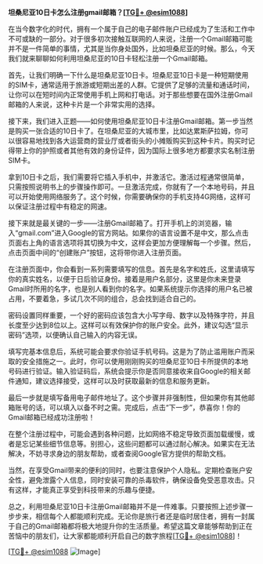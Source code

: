**坦桑尼亚10日卡怎么注册gmail邮箱？[[TG💪+ @esim1088](https://t.me/s/esim1088)]**

在当今数字化的时代，拥有一个属于自己的电子邮件账户已经成为了生活和工作中不可或缺的一部分。对于很多初次接触互联网的人来说，注册一个Gmail邮箱可能并不是一件简单的事情，尤其是当你身处国外，比如坦桑尼亚的时候。那么，今天我们就来聊聊如何利用坦桑尼亚的10日卡轻松注册一个Gmail邮箱。

首先，让我们明确一下什么是坦桑尼亚10日卡。坦桑尼亚10日卡是一种短期使用的SIM卡，通常适用于旅游或短期出差的人群。它提供了足够的流量和通话时间，让你可以在短时间内正常使用手机上网和打电话。对于那些想要在国外注册Gmail邮箱的人来说，这种卡片是一个非常实用的选择。

接下来，我们进入正题——如何使用坦桑尼亚10日卡注册Gmail邮箱。第一步当然是购买一张合适的10日卡了。在坦桑尼亚的大城市里，比如达累斯萨拉姆，你可以很容易地找到各大运营商的营业厅或者街头的小摊贩购买到这种卡片。购买时记得带上你的护照或者其他有效的身份证件，因为国际上很多地方都要求实名制注册SIM卡。

拿到10日卡之后，我们需要将它插入手机中，并激活它。激活过程通常很简单，只需按照说明书上的步骤操作即可。一旦激活完成，你就有了一个本地号码，并且可以开始使用网络服务了。这个时候，你需要确保你的手机支持4G网络，这样可以保证注册过程中有稳定的网速。

接下来就是最关键的一步——注册Gmail邮箱了。打开手机上的浏览器，输入“gmail.com”进入Google的官方网站。如果你的语言设置不是中文，那么点击页面右上角的语言选项将其切换为中文，这样会更加方便理解每一个步骤。然后，点击页面中间的“创建账户”按钮，这将带你进入注册页面。

在注册页面中，你会看到一系列需要填写的信息。首先是名字和姓氏，这里请填写你的真实姓名，以便于日后验证身份。接着是用户名部分，这里是你未来登录Gmail时所用的名字，也是别人看到你的名字。如果系统提示你选择的用户名已被占用，不要着急，多试几次不同的组合，总会找到适合自己的。

密码设置同样重要，一个好的密码应该包含大小写字母、数字以及特殊字符，并且长度至少达到8位以上。这样可以有效保护你的账户安全。此外，建议勾选“显示密码”选项，以便确认自己输入的内容无误。

填写完基本信息后，系统可能会要求你验证手机号码。这是为了防止滥用账户而采取的安全措施之一。此时，你可以使用刚刚购买的坦桑尼亚10日卡所提供的本地号码进行验证。输入验证码后，系统会提示你是否同意接收来自Google的相关邮件通知，建议选择接受，这样可以及时获取最新的信息和服务更新。

最后一步就是填写备用电子邮件地址了。这个步骤并非强制性，但如果你有其他邮箱账号的话，可以填入以备不时之需。完成后，点击“下一步”，恭喜你！你的Gmail邮箱已经成功注册啦！

在整个注册过程中，可能会遇到各种问题，比如网络不稳定导致页面加载缓慢，或者是忘记某些细节信息等。别担心，这些问题都可以通过耐心解决。如果实在无法解决，不妨寻求身边的朋友帮助，或者查阅Google官方提供的帮助文档。

当然，在享受Gmail带来的便利的同时，也要注意保护个人隐私。定期检查账户安全性，避免泄露个人信息，同时安装可靠的杀毒软件，确保设备免受恶意攻击。只有这样，才能真正享受到科技带来的乐趣与便捷。

总之，利用坦桑尼亚10日卡注册Gmail邮箱并不是一件难事。只要按照上述步骤一步步来，相信每个人都能顺利完成。无论你是旅行者还是临时居住者，拥有一封属于自己的Gmail邮箱都将极大地提升你的生活质量。希望这篇文章能够帮助到正在苦恼中的朋友们，让大家都能顺利开启自己的数字旅程[[TG💪+ @esim1088](https://t.me/s/esim1088)]！

[[TG💪+ @esim1088](https://t.me/s/esim1088) ![Image](https://i.postimg.cc/4NQfJmqS/Snipaste-2025-05-13-00-14-12.png)]